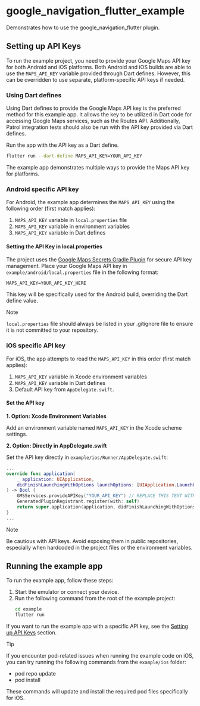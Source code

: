 # google_navigation_flutter_example

Demonstrates how to use the google_navigation_flutter plugin.

## Setting up API Keys

To run the example project, you need to provide your Google Maps API key for both Android and iOS platforms.
Both Android and iOS builds are able to use the `MAPS_API_KEY` variable provided through Dart defines.
However, this can be overridden to use separate, platform-specific API keys if needed.

### Using Dart defines

Using Dart defines to provide the Google Maps API key is the preferred method for this example app. It allows the key to be utilized in Dart code for accessing Google Maps services, such as the Routes API. Additionally, Patrol integration tests should also be run with the API key provided via Dart defines.

Run the app with the API key as a Dart define.
```bash
flutter run --dart-define MAPS_API_KEY=YOUR_API_KEY
```

The example app demonstrates multiple ways to provide the Maps API key for platforms.

### Android specific API key

For Android, the example app determines the `MAPS_API_KEY` using the following order (first match applies):
1. `MAPS_API_KEY` variable in `local.properties` file
2. `MAPS_API_KEY` variable in environment variables
3. `MAPS_API_KEY` variable in Dart defines

#### Setting the API Key in local.properties
The project uses the [Google Maps Secrets Gradle Plugin](https://developers.google.com/maps/documentation/android-sdk/secrets-gradle-plugin) for secure API key management. Place your Google Maps API key in `example/android/local.properties` file in the following format:

```text
MAPS_API_KEY=YOUR_API_KEY_HERE
```

This key will be specifically used for the Android build, overriding the Dart define value.

> [!NOTE]
> `local.properties` file should always be listed in your .gitignore file to ensure it is not committed to your repository.

### iOS specific API key

For iOS, the app attempts to read the `MAPS_API_KEY` in this order (first match applies):

1. `MAPS_API_KEY` variable in Xcode environment variables
2. `MAPS_API_KEY` variable in Dart defines
3. Default API key from `AppDelegate.swift`.

#### Set the API key

**1. Option: Xcode Environment Variables**

Add an environment variable named `MAPS_API_KEY` in the Xcode scheme settings.

**2. Option: Directly in AppDelegate.swift**

Set the API key directly in `example/ios/Runner/AppDelegate.swift`:

```swift
...
override func application(
    _ application: UIApplication,
    didFinishLaunchingWithOptions launchOptions: [UIApplication.LaunchOptionsKey: Any]?
) -> Bool { 
    GMSServices.provideAPIKey("YOUR_API_KEY") // REPLACE THIS TEXT WITH YOUR API KEY
    GeneratedPluginRegistrant.register(with: self)
    return super.application(application, didFinishLaunchingWithOptions: launchOptions)
}
...
```

> [!NOTE]
> Be cautious with API keys. Avoid exposing them in public repositories, especially when hardcoded in the project files or the environment variables.

## Running the example app

To run the example app, follow these steps:
1. Start the emulator or connect your device.
2. Run the following command from the root of the example project: 
    ``` bash
    cd example
    flutter run
    ```
If you want to run the example app with a specific API key, see the [Setting up API Keys](#setting-up-api-keys) section.

> [!TIP]
> If you encounter pod-related issues when running the example code on iOS, you can try running the following commands from the `example/ios` folder:
>  - pod repo update
>  - pod install
> 
> These commands will update and install the required pod files specifically for iOS.
